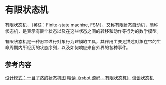 # 有限状态机

有限状态机，（英语：Finite-state machine, FSM），又称有限状态自动机，简称状态机，是表示有限个状态以及在这些状态之间的转移和动作等行为的数学模型。

有限状态机是一种用来进行对象行为建模的工具，其作用主要是描述对象在它的生命周期内所经历的状态序列，以及如何响应来自外界的各种事件。

## 参考内容

[设计模式：一目了然的状态机图](https://blog.csdn.net/xinghuanmeiying/article/details/81586954)
[精读《robot 源码 - 有限状态机》](https://mp.weixin.qq.com/s/itT0baTRM0nMRcoBXKwNog)
[谈谈状态机](https://zhuanlan.zhihu.com/p/28142401)
